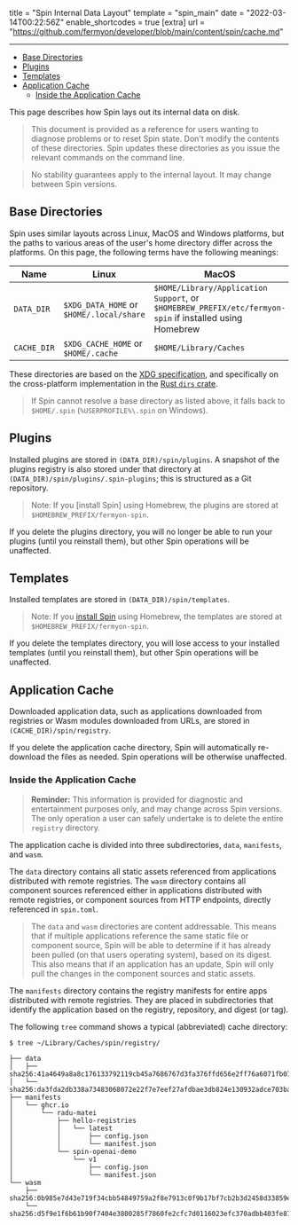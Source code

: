 title = "Spin Internal Data Layout"
template = "spin_main"
date = "2022-03-14T00:22:56Z"
enable_shortcodes = true
[extra]
url = "https://github.com/fermyon/developer/blob/main/content/spin/cache.md"

---

- [Base Directories](#base-directories)
- [Plugins](#plugins)
- [Templates](#templates)
- [Application Cache](#application-cache)
  - [Inside the Application Cache](#inside-the-application-cache)

This page describes how Spin lays out its internal data on disk.

> This document is provided as a reference for users wanting to diagnose problems or to reset Spin state. Don't modify the contents of these directories. Spin updates these directories as you issue the relevant commands on the command line.

> No stability guarantees apply to the internal layout. It may change between Spin versions.

## Base Directories

Spin uses similar layouts across Linux, MacOS and Windows platforms, but the paths to various areas of the user's home directory differ across the platforms. On this page, the following terms have the following meanings:

| Name          | Linux                                    | MacOS                                | Windows |
|---------------------|------------------------------------------|--------------------------------------|-------------------|
| `DATA_DIR`    | `$XDG_DATA_HOME` or `$HOME/.local/share` | `$HOME/Library/Application Support`, or `$HOMEBREW_PREFIX/etc/fermyon-spin` if installed using Homebrew  | `%LOCALAPPDATA%` or `%USERPROFILE%\AppData\Local` |
| `CACHE_DIR`   | `$XDG_CACHE_HOME` or `$HOME/.cache`      | `$HOME/Library/Caches`               | `%LOCALAPPDATA%` or `%USERPROFILE%\AppData\Local` |

These directories are based on the [XDG specification](https://specifications.freedesktop.org/basedir-spec/basedir-spec-latest.html), and specifically on the cross-platform implementation in the [Rust `dirs` crate](https://docs.rs/dirs/latest/dirs/).

> If Spin cannot resolve a base directory as listed above, it falls back to `$HOME/.spin` (`%USERPROFILE%\.spin` on Windows).

## Plugins

Installed plugins are stored in `(DATA_DIR)/spin/plugins`.  A snapshot of the plugins registry is also stored under that directory at `(DATA_DIR)/spin/plugins/.spin-plugins`; this is structured as a Git repository.

> Note: If you [install Spin] using Homebrew, the plugins are stored at `$HOMEBREW_PREFIX/fermyon-spin`.

If you delete the plugins directory, you will no longer be able to run your plugins (until you reinstall them), but other Spin operations will be unaffected.

## Templates

Installed templates are stored in `(DATA_DIR)/spin/templates`.

> Note: If you [install Spin](install) using Homebrew, the templates are stored at `$HOMEBREW_PREFIX/fermyon-spin`.

If you delete the templates directory, you will lose access to your installed templates (until you reinstall them), but other Spin operations will be unaffected.

## Application Cache

Downloaded application data, such as applications downloaded from registries or Wasm modules downloaded from URLs, are stored in `(CACHE_DIR)/spin/registry`.

If you delete the application cache directory, Spin will automatically re-download the files as needed.  Spin operations will be otherwise unaffected.

### Inside the Application Cache

> **Reminder:** This information is provided for diagnostic and entertainment purposes only, and may change across Spin versions. The only operation a user can safely undertake is to delete the entire `registry` directory.

The application cache is divided into three subdirectories, `data`, `manifests`, and `wasm`.

The `data` directory contains all static assets referenced from applications distributed with remote registries. The `wasm` directory contains all component sources referenced either in applications distributed with remote registries, or component sources from HTTP endpoints, directly referenced in `spin.toml`.

> The `data` and `wasm` directories are content addressable. This means that if multiple applications reference the same static file or component source, Spin will be able to determine if it has already been pulled (on that users operating system), based on its digest. This also means that if an application has an update, Spin will only pull the changes in the component sources and static assets.

The `manifests` directory contains the registry manifests for entire apps distributed with remote registries. They are placed in subdirectories that identify the application based on the registry, repository, and digest (or tag).

The following `tree` command shows a typical (abbreviated) cache directory:

<!-- @selectiveCpy -->

```console
$ tree ~/Library/Caches/spin/registry/

├── data
│   ├── sha256:41a4649a8a8c176133792119cb45a7686767d3fa376ffd656e2ff76a6071fb07
│   └── sha256:da3fda2db338a73483068072e22f7e7eef27afdbae3db824e130932adce703ba
├── manifests
│   └── ghcr.io
│       └── radu-matei
│           ├── hello-registries
│           │   └── latest
│           │       ├── config.json
│           │       └── manifest.json
│           └── spin-openai-demo
│               └── v1
│                   ├── config.json
│                   └── manifest.json
└── wasm
    ├── sha256:0b985e7d43e719f34cbb54849759a2f8e7913c0f9b17bf7cb2b3d2458d33859e
    └── sha256:d5f9e1f6b61b90f7404e3800285f7860fe2cfc7d0116023efc370adbb403fe87
```
